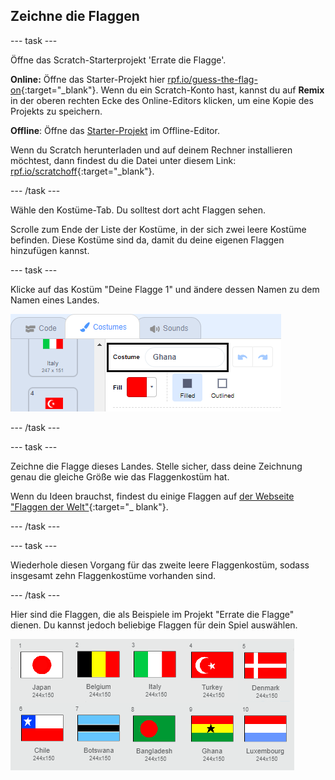 ## Zeichne die Flaggen

\--- task \---

Öffne das Scratch-Starterprojekt 'Errate die Flagge'.

**Online:** Öffne das Starter-Projekt hier [rpf.io/guess-the-flag-on](http://rpf.io/guess-the-flag-on){:target="_blank"}. Wenn du ein Scratch-Konto hast, kannst du auf **Remix** in der oberen rechten Ecke des Online-Editors klicken, um eine Kopie des Projekts zu speichern.

**Offline**: Öffne das [Starter-Projekt](http://rpf.io/p/en/guess-the-flag-go) im Offline-Editor.

Wenn du Scratch herunterladen und auf deinem Rechner installieren möchtest, dann findest du die Datei unter diesem Link: [rpf.io/scratchoff](http://rpf.io/scratchoff){:target="_blank"}.

\--- /task \---

Wähle den Kostüme-Tab. Du solltest dort acht Flaggen sehen.

Scrolle zum Ende der Liste der Kostüme, in der sich zwei leere Kostüme befinden. Diese Kostüme sind da, damit du deine eigenen Flaggen hinzufügen kannst.

\--- task \---

Klicke auf das Kostüm "Deine Flagge 1" und ändere dessen Namen zu dem Namen eines Landes.

![Kostüm umbenennen](images/rename-costume.png)

\--- /task \---

\--- task \---

Zeichne die Flagge dieses Landes. Stelle sicher, dass deine Zeichnung genau die gleiche Größe wie das Flaggenkostüm hat.

Wenn du Ideen brauchst, findest du einige Flaggen auf [der Webseite "Flaggen der Welt"](https://www.countries-ofthe-world.com/flags-of-the-world.html){:target="_ blank"}.

\--- /task \---

\--- task \---

Wiederhole diesen Vorgang für das zweite leere Flaggenkostüm, sodass insgesamt zehn Flaggenkostüme vorhanden sind.

\--- /task \---

Hier sind die Flaggen, die als Beispiele im Projekt "Errate die Flagge" dienen. Du kannst jedoch beliebige Flaggen für dein Spiel auswählen.

![Alle Flaggenkostüme](images/all-costumes.png)